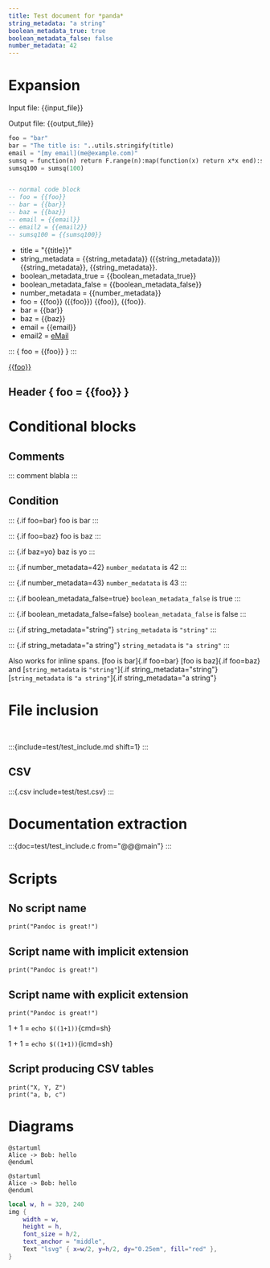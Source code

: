 ```yaml
---
title: Test document for *panda*
string_metadata: "a string"
boolean_metadata_true: true
boolean_metadata_false: false
number_metadata: 42
---
```


# Expansion

Input file: {{input_file}}

Output file: {{output_file}}

```meta
foo = "bar"
bar = "The title is: "..utils.stringify(title)
email = "[my email](me@example.com)"
sumsq = function(n) return F.range(n):map(function(x) return x*x end):sum() end
sumsq100 = sumsq(100)
```

```{.meta include=test/test.lua}
```

```lua
-- normal code block
-- foo = {{foo}}
-- bar = {{bar}}
-- baz = {{baz}}
-- email = {{email}}
-- email2 = {{email2}}
-- sumsq100 = {{sumsq100}}
```

- title = "{{title}}"
- string\_metadata = {{string_metadata}} ({{string_metadata}}) {{string_metadata}}, {{string_metadata}}.
- boolean\_metadata\_true = {{boolean_metadata_true}}
- boolean\_metadata\_false = {{boolean_metadata_false}}
- number\_metadata = {{number_metadata}}
- foo = {{foo}} ({{foo}}) {{foo}}, {{foo}}.
- bar = {{bar}}
- baz = {{baz}}
- email = {{email}}
- email2 = [eMail](mailto:{{email2}})

::: { foo = {{foo}} }
:::

[{{foo}}]({{foo}}/index.html)

## Header { foo = {{foo}} }

# Conditional blocks

## Comments

::: comment
blabla
:::

## Condition

::: {.if foo=bar}
foo is bar
:::

::: {.if foo=baz}
foo is baz
:::

::: {.if baz=yo}
baz is yo
:::

::: {.if number_metadata=42}
`number_medatata` is 42
:::

::: {.if number_metadata=43}
`number_medatata` is 43
:::

::: {.if boolean_metadata_false=true}
`boolean_metadata_false` is true
:::

::: {.if boolean_metadata_false=false}
`boolean_metadata_false` is false
:::

::: {.if string_metadata="string"}
`string_metadata` is `"string"`
:::

::: {.if string_metadata="a string"}
`string_metadata` is `"a string"`
:::

Also works for inline spans.
[foo is bar]{.if foo=bar}
[foo is baz]{.if foo=baz}
and
[`string_metadata` is `"string"`]{.if string_metadata="string"}
[`string_metadata` is `"a string"`]{.if string_metadata="a string"}

# File inclusion

```{.c include=test/test_include.c from=15}
```

```{include=test/test_include.c pattern="(main).-(%b{})" format="%1 = %2"}
```

:::{include=test/test_include.md shift=1}
:::

## CSV

:::{.csv include=test/test.csv}
:::

# Documentation extraction

:::{doc=test/test_include.c from="@@@main"}
:::

# Scripts

## No script name

```{.class cmd="python"}
print("Pandoc is great!")
```

## Script name with implicit extension

```{.class cmd="python %s"}
print("Pandoc is great!")
```

## Script name with explicit extension

```{.class cmd="python %s.py"}
print("Pandoc is great!")
```

1 + 1 = `echo $((1+1))`{cmd=sh}

1 + 1 = `echo $((1+1))`{icmd=sh}

## Script producing CSV tables

```{.python .csv icmd="python"}
print("X, Y, Z")
print("a, b, c")
```

# Diagrams

```{render="{{plantuml}}" img="{{build}}/img/panda_plantuml_test" out="{{build}}/img" caption="Alice & Bob"}
@startuml
Alice -> Bob: hello
@enduml
```

```{render="{{plantuml}}" caption="Alice & Bob" alt="Alternative description" target="http://example.com"}
@startuml
Alice -> Bob: hello
@enduml
```

```{.lua render="{{lsvg}}" img="{{build}}/img/lsvg_test" out="{{build}}/img"}
local w, h = 320, 240
img {
    width = w,
    height = h,
    font_size = h/2,
    text_anchor = "middle",
    Text "lsvg" { x=w/2, y=h/2, dy="0.25em", fill="red" },
}
```
